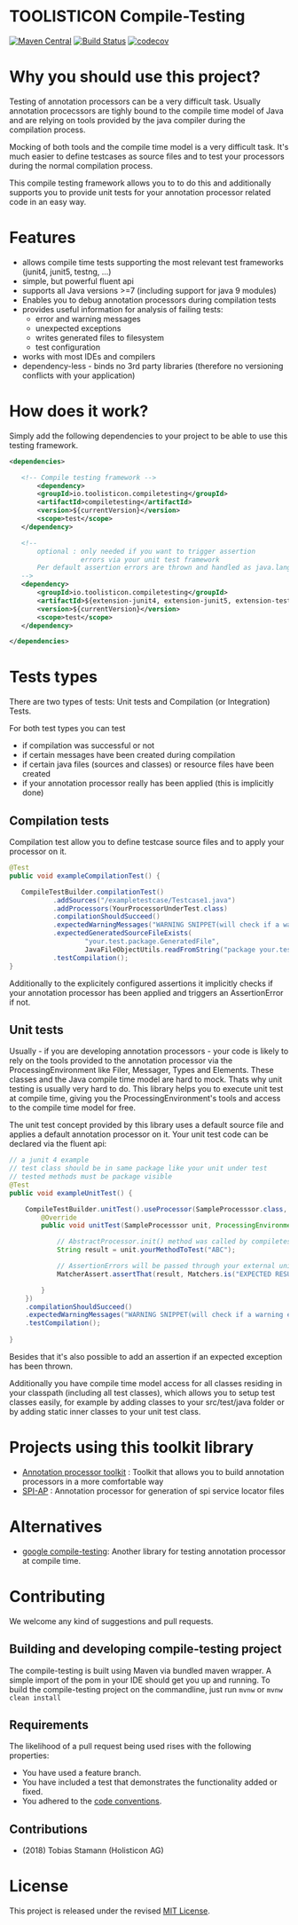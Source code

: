 # TOOLISTICON Compile-Testing

[![Maven Central](https://maven-badges.herokuapp.com/maven-central/io.toolisticon.compiletesting/compiletesting/badge.svg)](https://maven-badges.herokuapp.com/maven-central/io.toolisticon.compiletesting/compiletesting)
[![Build Status](https://api.travis-ci.org/toolisticon/compile-testing.svg)](https://travis-ci.org/toolisticon/compile-testing)
[![codecov](https://codecov.io/gh/toolisticon/compile-testing/branch/master/graph/badge.svg)](https://codecov.io/gh/toolisticon/compile-testing)

# Why you should use this project?
Testing of annotation processors can be a very difficult task.
Usually annotation procecssors are tighly bound to the compile time model of Java and are relying on tools provided by the java compiler during the compilation process.

Mocking of both tools and the compile time model is a very difficult task.
It's much easier to define testcases as source files and to test your processors during the normal compilation process.

This compile testing framework allows you to to do this and additionally supports you to provide unit tests for your annotation processor related code in an easy way.

# Features

- allows compile time tests supporting the most relevant test frameworks (junit4, junit5, testng, ...)
- simple, but powerful fluent api
- supports all Java versions >=7 (including support for java 9 modules)
- Enables you to debug annotation processors during compilation tests
- provides useful information for analysis of failing tests:
   - error and warning messages
   - unexpected exceptions
   - writes generated files to filesystem
   - test configuration
- works with most IDEs and compilers
- dependency-less - binds no 3rd party libraries (therefore no versioning conflicts with your application)

# How does it work?
Simply add the following dependencies to your project to be able to use this testing framework.

```xml
<dependencies>

   <!-- Compile testing framework -->
       <dependency>
       <groupId>io.toolisticon.compiletesting</groupId>
       <artifactId>compiletesting</artifactId>
       <version>${currentVersion}</version>
       <scope>test</scope>
   </dependency>

   <!-- 
       optional : only needed if you want to trigger assertion 
                  errors via your unit test framework
       Per default assertion errors are thrown and handled as java.lang.AssertionError by most unit test frameworks.
   -->
   <dependency>
       <groupId>io.toolisticon.compiletesting</groupId>
       <artifactId>${extension-junit4, extension-junit5, extension-testng}</artifactId>
       <version>${currentVersion}</version>
       <scope>test</scope>
   </dependency>

</dependencies>
```
     
# Tests types

There are two types of tests: Unit tests and Compilation (or Integration) Tests.

For both test types you can test

- if compilation was successful or not
- if certain messages have been created during compilation
- if certain java files (sources and classes) or resource files have been created
- if your annotation processor really has been applied (this is implicitly done)

## Compilation tests

Compilation test allow you to define testcase source files and to apply your processor on it.

```java
@Test
public void exampleCompilationTest() {

   CompileTestBuilder.compilationTest()
           .addSources("/exampletestcase/Testcase1.java")
           .addProcessors(YourProcessorUnderTest.class)
           .compilationShouldSucceed()
           .expectedWarningMessages("WARNING SNIPPET(will check if a warning exists that contains passed string)")
           .expectedGeneratedSourceFileExists(
                   "your.test.package.GeneratedFile", 
                   JavaFileObjectUtils.readFromString("package your.test.package;\npublic class GeneratedFile{}"))
           .testCompilation();
}
```

Additionally to the explicitely configured assertions it implicitly checks if your annotation processor has been applied and triggers an AssertionError if not.



## Unit tests

Usually - if you are developing annotation processors - your code is likely to rely on the tools provided to the annotation processor via the ProcessingEnvironment like Filer, Messager, Types and Elements.
These classes and the Java compile time model are hard to mock. Thats why unit testing is usually very hard to do.
This library helps you to execute unit test at compile time, giving you the ProcessingEnvironment's tools and access to the compile time model for free.

The unit test concept provided by this library uses a default source file and applies a default annotation processor on it. 
Your unit test code can be declared via the fluent api:

```java
// a junit 4 example 
// test class should be in same package like your unit under test
// tested methods must be package visible
@Test
public void exampleUnitTest() {

    CompileTestBuilder.unitTest().useProcessor(SampleProcesssor.class, new UnitTestProcessorForTestingAnnotationProcessors<SampleProcesssor>() {
        @Override
        public void unitTest(SampleProcesssor unit, ProcessingEnvironment processingEnvironment, TypeElement typeElement) {

            // AbstractProcessor.init() method was called by compiletesting framework                    
            String result = unit.yourMethodToTest("ABC");

            // AssertionErrors will be passed through your external unit test function
            MatcherAssert.assertThat(result, Matchers.is("EXPECTED RESULT"));

        }
    })
    .compilationShouldSucceed()
    .expectedWarningMessages("WARNING SNIPPET(will check if a warning exists that contains passed string)")
    .testCompilation();
    
}
```
 
Besides that it's also possible to add an assertion if an expected exception has been thrown.

Additionally you have compile time model access for all classes residing in your classpath (including all test classes), which allows you to setup test classes easily, for example by adding classes to your src/test/java folder or by adding static inner classes to your unit test class.
 
 
 
# Projects using this toolkit library

- [Annotation processor toolkit](https://github.com/toolisticon/annotation-processor-toolkit) : Toolkit that allows you to build annotation processors in a more comfortable way
- [SPI-AP](https://github.com/toolisticon/SPI-Annotation-Processor) : Annotation processor for generation of spi service locator files

# Alternatives

- [google compile-testing](https://github.com/google/compile-testing): Another library for testing annotation processor at compile time. 

# Contributing

We welcome any kind of suggestions and pull requests.

## Building and developing compile-testing project

The compile-testing is built using Maven via bundled maven wrapper.
A simple import of the pom in your IDE should get you up and running. To build the compile-testing project on the commandline, just run `mvnw` or `mvnw clean install`

## Requirements

The likelihood of a pull request being used rises with the following properties:

- You have used a feature branch.
- You have included a test that demonstrates the functionality added or fixed.
- You adhered to the [code conventions](http://www.oracle.com/technetwork/java/javase/documentation/codeconvtoc-136057.html).

## Contributions

- (2018) Tobias Stamann (Holisticon AG)

# License

This project is released under the revised [MIT License](LICENSE).

